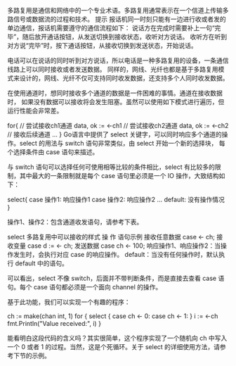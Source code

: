 多路复用是通信和网络中的一个专业术语。多路复用通常表示在一个信道上传输多路信号或数据流的过程和技术。
提示
报话机同一时刻只能有一边进行收或者发的单边通信，报话机需要遵守的通信流程如下：
说话方在完成时需要补上一句“完毕”，随后放开通话按钮，从发送切换到接收状态，收听对方说话。
收听方在听到对方说“完毕”时，按下通话按钮，从接收切换到发送状态，开始说话。

电话可以在说话的同时听到对方说话，所以电话是一种多路复用的设备，一条通信线路上可以同时接收或者发送数据。
同样的，网线、光纤也都是基于多路复用模式来设计的，网线、光纤不仅可支持同时收发数据，还支持多个人同时收发数据。

在使用通道时，想同时接收多个通道的数据是一件困难的事情。通道在接收数据时，
如果没有数据可以接收将会发生阻塞。虽然可以使用如下模式进行遍历，但运行性能会非常差。

for{
    // 尝试接收ch1通道
    data, ok := <-ch1
    // 尝试接收ch2通道
    data, ok := <-ch2
    // 接收后续通道
    …
}
Go语言中提供了 select 关键字，可以同时响应多个通道的操作。select 的用法与 switch 语句非常类似，由 select 开始一个新的选择块，
每个选择条件由 case 语句来描述。

与 switch 语句可以选择任何可使用相等比较的条件相比，select 有比较多的限制，其中最大的一条限制就是每个 case 语句里必须是一个 IO 操作，大致结构如下：

select{
    case 操作1:
        响应操作1
    case 操作2:
        响应操作2
    …
    default:
        没有操作情况
}

操作1、操作2：包含通道收发语句，请参考下表。

select 多路复用中可以接收的样式
操   作	语句示例
接收任意数据	case <- ch;
接收变量	case d :=  <- ch;
发送数据	case ch <- 100;
响应操作1、响应操作2：当操作发生时，会执行对应 case 的响应操作。
default：当没有任何操作时，默认执行 default 中的语句。

可以看出，select 不像 switch，后面并不带判断条件，而是直接去查看 case 语句。每个 case 语句都必须是一个面向 channel 的操作。

基于此功能，我们可以实现一个有趣的程序：

ch := make(chan int, 1)
for {
    select {
        case ch <- 0:
        case ch <- 1:
    }
    i := <-ch
    fmt.Println("Value received:", i)
}

能看明白这段代码的含义吗？其实很简单，这个程序实现了一个随机向 ch 中写入一个 0 或者 1 的过程。当然，这是个死循环。关于 select 的详细使用方法，请参考下节的示例。